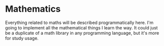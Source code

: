 # Mathematics
Everything related to maths will be described programmatically here. 
I'm going to implement all the mathematical things I learn the way. 
It could just be a duplicate of a math library in any programming language, but it's more for study usage.
